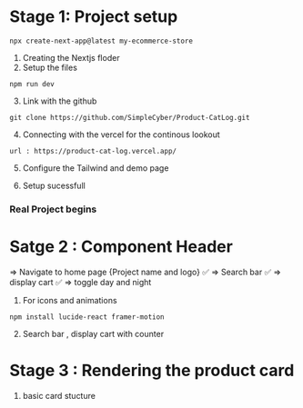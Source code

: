 # Stage 1: Project setup

```
npx create-next-app@latest my-ecommerce-store
```

1. Creating the Nextjs floder
2. Setup the files 


```
npm run dev
```

3. Link with the github

```
git clone https://github.com/SimpleCyber/Product-CatLog.git
```

4. Connecting with the vercel for the continous lookout

```
url : https://product-cat-log.vercel.app/
```

5. Configure the Tailwind and demo page

6. Setup sucessfull


### Real Project begins

# Satge 2 : Component Header
 => Navigate to home page {Project name and logo} ✅
 => Search bar ✅
 => display cart ✅
 => toggle day and night


1. For icons and animations
```
npm install lucide-react framer-motion
```
2. Search bar , display cart  with counter


# Stage 3 : Rendering the product card

1. basic card stucture
